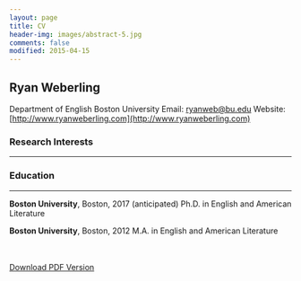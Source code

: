```yaml
---
layout: page
title: CV
header-img: images/abstract-5.jpg
comments: false
modified: 2015-04-15
---
```


## Ryan Weberling

Department of English
Boston University
Email: ryanweb@bu.edu
Website: [http://www.ryanweberling.com](http://www.ryanweberling.com)


### Research Interests
-----


### Education
-----

**Boston University**, Boston, 2017 (anticipated)
Ph.D. in English and American Literature

**Boston University**, Boston, 2012
M.A. in English and American Literature

<div markdown="0">
    <br><br>
    <a href="{{ site.url }}/downloads/CV.pdf" class="btn btn-success">Download PDF Version</a>
</div>

